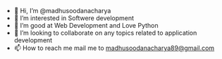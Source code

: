 - 👋 Hi, I’m @madhusoodanacharya
- 👀 I’m interested in Softwere development
- 🌱 I’m good at Web Development and Love Python
- 💞️ I’m looking to collaborate on any topics related to application development
- 📫 How to reach me mail me to madhusoodanacharya89@gmail.com

<!---
madhusoodanacharya/madhusoodanacharya is a ✨ special ✨ repository because its `README.md` (this file) appears on your GitHub profile.
You can click the Preview link to take a look at your changes.
--->
